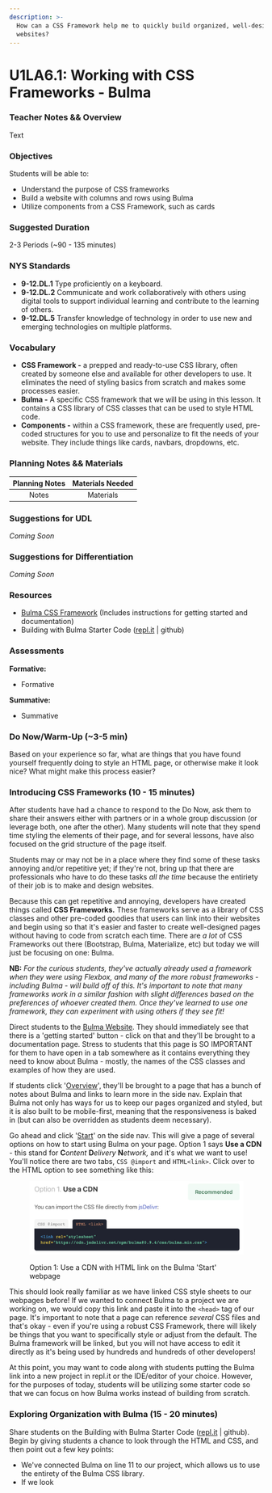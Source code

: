 ```yaml
---
description: >-
  How can a CSS Framework help me to quickly build organized, well-designed
  websites?
---
```


# U1LA6.1: Working with CSS Frameworks - Bulma

### Teacher Notes && Overview

Text

### Objectives

Students will be able to:

* Understand the purpose of CSS frameworks
* Build a website with columns and rows using Bulma
* Utilize components from a CSS Framework, such as cards

### Suggested Duration

2-3 Periods (\~90 - 135 minutes)

### NYS Standards

* **9-12.DL.1** Type proficiently on a keyboard.
* **9-12.DL.2** Communicate and work collaboratively with others using digital tools to support individual learning and contribute to the learning of others.
* **9-12.DL.5** Transfer knowledge of technology in order to use new and emerging technologies on multiple platforms.

### Vocabulary

* **CSS Framework -** a prepped and ready-to-use CSS library, often created by someone else and available for other developers to use. It eliminates the need of styling basics from scratch and makes some processes easier.
* **Bulma -** A specific CSS framework that we will be using in this lesson. It contains a CSS library of CSS classes that can be used to style HTML code.
* **Components -** within a CSS framework, these are frequently used, pre-coded structures for you to use and personalize to fit the needs of your website. They include things like cards, navbars, dropdowns, etc.

### Planning Notes && Materials

| Planning Notes | Materials Needed |
| :------------: | :--------------: |
|      Notes     |     Materials    |

### Suggestions for UDL

_Coming Soon_

### Suggestions for Differentiation

_Coming Soon_

### Resources

* [Bulma CSS Framework](https://bulma.io/) (Includes instructions for getting started and documentation)
* Building with Bulma Starter Code ([repl.it](https://replit.com/@qrtnycs4all/U1LA61-Bulma-Columns-Starter-Code#index.html) | github)

### Assessments

**Formative:**

* Formative

**Summative:**

* Summative

### Do Now/Warm-Up (\~3-5 min)

Based on your experience so far, what are things that you have found yourself frequently doing to style an HTML page, or otherwise make it look nice? What might make this process easier?

### Introducing CSS Frameworks (10 - 15 minutes)

After students have had a chance to respond to the Do Now, ask them to share their answers either with partners or in a whole group discussion (or leverage both, one after the other). Many students will note that they spend time styling the elements of their page, and for several lessons, have also focused on the grid structure of the page itself.

Students may or may not be in a place where they find some of these tasks annoying and/or repetitive yet; if they're not, bring up that there are professionals who have to do these tasks _all the time_ because the entiriety of their job is to make and design websites.

Because this can get repetitive and annoying, developers have created things called **CSS Frameworks.** These frameworks serve as a library of CSS classes and other pre-coded goodies that users can link into their websites and begin using so that it's easier and faster to create well-designed pages without having to code from scratch each time. There are _a lot_ of CSS Frameworks out there (Bootstrap, Bulma, Materialize, etc) but today we will just be focusing on one: Bulma.

**NB:** _For the curious students, they've actually already used a framework when they were using Flexbox, and many of the more robust frameworks - including Bulma - will build off of this. It's important to note that many frameworks work in a similar fashion with slight differences based on the preferences of whoever created them. Once they've learned to use one framework, they can experiment with using others if they see fit!_

Direct students to the [Bulma Website](https://bulma.io/). They should immediately see that there is a 'getting started' button - click on that and they'll be brought to a documentation page. Stress to students that this page is SO IMPORTANT for them to have open in a tab somewhere as it contains everything they need to know about Bulma - mostly, the names of the CSS classes and examples of how they are used.

If students click '[Overview](https://bulma.io/documentation/overview/)', they'll be brought to a page that has a bunch of notes about Bulma and links to learn more in the side nav. Explain that Bulma not only has ways for us to keep our pages organized and styled, but it is also built to be mobile-first, meaning that the responsiveness is baked in (but can also be overridden as students deem necessary).

Go ahead and click '[Start](https://bulma.io/documentation/overview/start/)' on the side nav. This will give a page of several options on how to start using Bulma on your page. Option 1 says **Use a CDN** - this stand for **C**_ontent_ **D**_elivery_ **N**_etwork,_ and it's what we want to use! You'll notice there are two tabs, `CSS @import` and `HTML<link>`. Click over to the HTML option to see something like this:

<figure><img src="../.gitbook/assets/Screen Shot 2023-03-30 at 9.36.29 AM.png" alt=""><figcaption><p>Option 1: Use a CDN with HTML link on the Bulma 'Start' webpage</p></figcaption></figure>

This should look really familiar as we have linked CSS style sheets to our webpages before! If we wanted to connect Bulma to a project we are working on, we would copy this link and paste it into the `<head>` tag of our page. It's important to note that a page can reference _several_ CSS files and that's okay - even if you're using a robust CSS Framework, there will likely be things that you want to specifically style or adjust from the default. The Bulma framework will be linked, but you will not have access to edit it directly as it's being used by hundreds and hundreds of other developers!

At this point, you may want to code along with students putting the Bulma link into a new project in repl.it or the IDE/editor of your choice. However, for the purposes of today, students will be utilizing some starter code so that we can focus on how Bulma works instead of building from scratch.

### Exploring Organization with Bulma (15 - 20 minutes)

Share students on the Building with Bulma Starter Code ([repl.it](https://replit.com/@qrtnycs4all/U1LA61-Bulma-Columns-Starter-Code#index.html) | github). Begin by giving students a chance to look through the HTML and CSS, and then point out a few key points:

* We've connected Bulma on line 11 to our project, which allows us to use the entirety of the Bulma CSS library.
* If we look&#x20;

